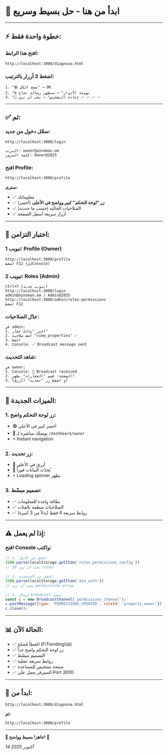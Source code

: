 # 🚀 **ابدأ من هنا - حل بسيط وسريع**

---

## ⚡ **خطوة واحدة فقط:**

### افتح هذا الرابط:
```
http://localhost:3000/diagnose.html
```

### اضغط 3 أزرار بالترتيب:
```
1. "🗑️ مسح الكل" → OK
2. "⚙️ تهيئة الأدوار" → ستظهر رسالة نجاح
3. "🔄 إعادة التشخيص" → يجب أن ترى ✅ ✅ ✅ ✅
```

---

## ✅ **ثم:**

### سجّل دخول من جديد:
```
http://localhost:3000/login

البريد: owner@ainoman.om
كلمة المرور: Owner@2025
```

### افتح Profile:
```
http://localhost:3000/profile
```

**سترى:**
- ✅ معلوماتك
- ✅ **زر "لوحة التحكم" كبير وواضح في الأعلى** (أخضر)
- ✅ الصلاحيات الحالية (حسب ما حددته)
- ✅ أزرار سريعة أسفل الصفحة

---

## 🧪 **اختبار التزامن:**

### تبويب 1: Profile (Owner)
```
http://localhost:3000/profile
اضغط F12 (للConsole)
```

### تبويب 2: Roles (Admin)  
```
Ctrl+T (تبويب جديد)
http://localhost:3000/login
admin@ainoman.om / Admin@2025
http://localhost:3000/admin/roles-permissions
اضغط F12
```

### عدّل الصلاحيات:
```
في admin:
1. اختر "مالك عقار"
2. أضف صلاحية "view_properties" ✅
3. احفظ
4. Console: ✅ Broadcast message sent
```

### شاهد التحديث:
```
في owner:
1. Console: 📡 Broadcast received
2. الصفحة: قسم "العقارات" يظهر!
3. أو اضغط زر "تحديث" (أزرق)
```

---

## 🎯 **الميزات الجديدة:**

### 1. زر لوحة التحكم واضح:
- 🟢 أخضر كبير في الأعلى
- 💚 يوصلك مباشرة لـ `/dashboard/owner`
- ⚡ Instant navigation

### 2. زر تحديث:
- 🔵 أزرق في الأعلى
- 🔄 يُحدّث البيانات فوراً
- ⚡ Loading spinner يظهر

### 3. تصميم مبسّط:
- ✅ بطاقة واحدة للمعلومات
- ✅ الصلاحيات منظمة بالفئات
- ✅ روابط سريعة 4 فقط (بدلاً من 3 كبيرة)

---

## ⚠️ **إذا لم يعمل:**

### افتح Console واكتب:
```javascript
// 1. تحقق من الأدوار:
JSON.parse(localStorage.getItem('roles_permissions_config'))
// يجب أن ترى 10 roles

// 2. تحقق من المستخدم:
JSON.parse(localStorage.getItem('ain_auth'))
// يجب أن ترى permissions array

// 3. إرسال broadcast يدوي:
const c = new BroadcastChannel('permissions_channel');
c.postMessage({type: 'PERMISSIONS_UPDATED', roleId: 'property_owner'});
c.close();
```

---

## 📊 **الحالة الآن:**

- ✅ الخطأ مُصلح (FiTrendingUp)
- ✅ زر لوحة التحكم واضح جداً
- ✅ التصميم مبسّط
- ✅ روابط سريعة عملية
- ✅ صفحة تشخيص للمساعدة
- ✅ السيرفر يعمل على Port 3000

---

## 🎯 **ابدأ من:**

```
http://localhost:3000/diagnose.html
```

**ثم:**
```
http://localhost:3000/profile
```

---

**🎉 جاهز! بسيط وواضح! 🚀**

*14 أكتوبر 2025*

